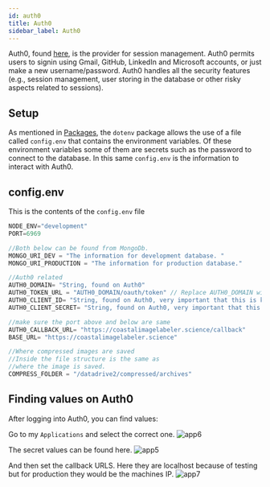 ```yaml
---
id: auth0
title: Auth0
sidebar_label: Auth0
---
```


Auth0, found [here](https://auth0.com/), is the provider for session
management. Auth0 permits users to signin using Gmail, GitHub,
LinkedIn and Microsoft accounts, or just make a new username/password. Auth0
handles  all the security features (e.g., session management, user storing in
the database or other risky aspects related to sessions).

## Setup

As mentioned in [Packages](/code_documentation/packages), the `dotenv` package
allows the use of a file called `config.env` that contains the environment
variables. Of these environment variables some of them are secrets such as the
password to connect to the database. In this same `config.env` is the
information to interact with Auth0.

## config.env

This is the contents of the `config.env` file

```js
NODE_ENV="development"
PORT=6969

//Both below can be found from MongoDb.
MONGO_URI_DEV = "The information for development database. "
MONGO_URI_PRODUCTION = "The information for production database."

//Auth0 related
AUTH0_DOMAIN= "String, found on Auth0"
AUTH0_TOKEN_URL = "AUTH0_DOMAIN/oauth/token" // Replace AUTH0_DOMAIN with the value above
AUTH0_CLIENT_ID= "String, found on Auth0, very important that this is kept secret"
AUTH0_CLIENT_SECRET= "String, found on Auth0, very important that this is kept secret"

//make sure the port above and below are same
AUTH0_CALLBACK_URL= "https://coastalimagelabeler.science/callback"
BASE_URL= "https://coastalimagelabeler.science"

//Where compressed images are saved
//Inside the file structure is the same as
//where the image is saved.
COMPRESS_FOLDER = "/datadrive2/compressed/archives"
```

## Finding values on Auth0

After logging into Auth0, you can find values:

Go to my `Applications` and select the correct one.
![app6](../../img/code_documentation/my_applications.png "Applications6")

The secret values can be found here.
![app5](../../img/code_documentation/secret_values.png "Applications5")

And then set the callback URLS. Here they are localhost because of testing but for production they would be the machines IP.
![app7](../../img/code_documentation/callback_urls.png "Applications7")

<!-- ![secrets](../../images/secrets.png "Secrets")
![callbacks](../../images/callbacks.png "Callbacks") -->

